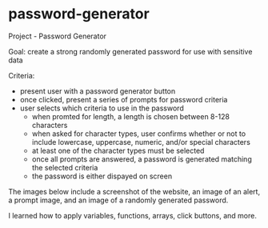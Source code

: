 # password-generator

Project - Password Generator

Goal: create a strong randomly generated password for use with sensitive data

Criteria:
* present user with a password generator button
* once clicked, present a series of prompts for password criteria
* user selects which criteria to use in the password
    - when promted for length, a length is chosen between 8-128 characters
    - when asked for character types, user confirms whether or not to include lowercase, uppercase, numeric, and/or special characters
    - at least one of the character types must be selected
    - once all prompts are answered, a password is generated matching the selected criteria
    - the password is either dispayed on screen

The images below include a screenshot of the website, an image of an alert, a prompt image, and an image of a randomly generated password.

I learned how to apply variables, functions, arrays, click buttons, and more.


